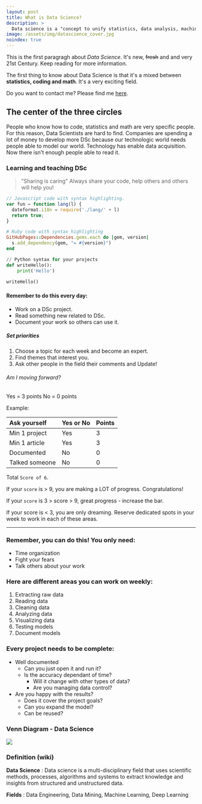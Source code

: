 ```yaml
---
layout: post
title: What is Data Science?
description: >
  Data science is a "concept to unify statistics, data analysis, machine learning and their related methods" in order to "understand and analyze actual phenomena" with data.
image: /assets/img/datascience_cover.jpg
noindex: true
---
```


This is the first paragragh about _Data Science_. It's new, ~~fresh~~ and and very 21st Century. Keep reading for more information.

The first thing to know about Data Science is that it's a mixed between **statistics, coding and math**. It's a very exciting field.

Do you want to contact me? Please find me [here](https://www.linkedin.com/in/carolina-arriaga-1ab4726b/).

## The center of the three circles

People who know how to code, statistics and math are very specific people. For this reason, Data Scientists are hard to find.
Companies are spending a lot of money to develop more DSc because our technologic world needs people able to model our world.
Technology has enable data acquisition. Now there isn't enough people able to read it.

### Learning and teaching DSc

> 
>"Sharing is caring" Always share your code, help others and others will help you!
> 

```js
// Javascript code with syntax highlighting.
var fun = function lang(l) {
  dateformat.i18n = require('./lang/' + l)
  return true;
}
```

```ruby
# Ruby code with syntax highlighting
GitHubPages::Dependencies.gems.each do |gem, version|
  s.add_dependency(gem, "= #{version}")
end
```

```python
// Python syntax for your projects
def writeHello():
    print('Hello')
    
writeHello()

```


#### Remember to do this every day:

*   Work on a DSc project.
*   Read something new related to DSc.
*   Document your work so others can use it.

##### Set priorities

1.  Choose a topic for each week and become an expert.
2.  Find themes that interest you.
3.  Ask other people in the field their comments and Update!

###### Am I moving forward?

Yes = 3 points
No = 0 points

Example:

| Ask yourself | Yes or No         | Points |
|:-------------|:------------------|:------|
| Min 1 project| Yes | 3  |
| Min 1 article| Yes  | 3  |
| Documented   | No     | 0   |
| Talked someone | No | 0  |

Total `Score of 6`.

If your `score` is > 9, you are making a LOT of progress. Congratulations!

If your `score` is 3 > score > 9, great progress - increase the bar.

If your score is < 3, you are only dreaming. Reserve dedicated spots in your week to work in each of these areas.

* * *

### Remember, you can do this! You only need:

*   Time organization
*   Fight your fears
*   Talk others about your work

### Here are different areas you can work on weekly:

1.  Extracting raw data
1.  Reading data
1.  Cleaning data
1.  Analyzing data
1.  Visualizing data
1.  Testing models
1.  Document models

### Every project needs to be complete:

- Well documented
  - Can you just open it and run it?
  - Is the accuracy dependant of time?
    - Will it change with other types of data?
    - Are you managing data control?
- Are you happy with the results?
  - Does it cover the project goals?
  - Can you expand the model?
  - Can be reused?

### Venn Diagram - Data Science

![](https://miro.medium.com/max/1200/1*mgXvzNcwfpnBawI6XTkVRg.png)


### Definition (wiki)

**Data Science**
: Data science is a multi-disciplinary field that uses scientific methods, processes, algorithms and systems to extract knowledge and insights from structured and unstructured data.

**Fields**
: Data Engineering, Data Mining, Machine Learning, Deep Learning
